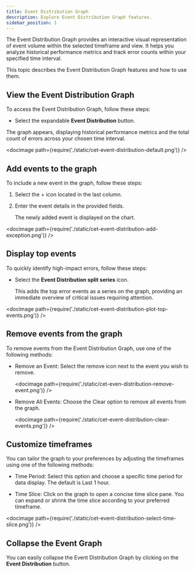 ```yaml
---
title: Event Distribution Graph
description: Explore Event Distribution Graph features.
sidebar_position: 1
---
```


The Event Distribution Graph provides an interactive visual representation of event volume within the selected timeframe and view. It helps you analyze historical performance metrics and track error counts within your specified time interval. 

This topic describes the Event Distribution Graph features and how to use them.


## View the Event Distribution Graph

To access the Event Distribution Graph, follow these steps:

- Select the expandable **Event Distribution** button.

The graph appears, displaying historical performance metrics and the total count of errors across your chosen time interval.

<docimage path={require('./static/cet-event-distribution-default.png')} />


## Add events to the graph

To include a new event in the graph, follow these steps:

1. Select the + icon located in the last column.
   
2. Enter the event details in the provided fields.
   
   The newly added event is displayed on the chart.

<docimage path={require('./static/cet-event-distribution-add-exception.png')} />


## Display top events

To quickly identify high-impact errors, follow these steps:

- Select the **Event Distribution split series** icon.
  
  This adds the top error events as a series on the graph, providing an immediate overview of critical issues requiring attention.

<docimage path={require('./static/cet-event-distribution-plot-top-events.png')} />


## Remove events from the graph

To remove events from the Event Distribution Graph, use one of the following methods:

- Remove an Event: Select the remove icon next to the event you wish to remove.
 
  <docimage path={require('./static/cet-even-distribution-remove-event.png')} />

- Remove All Events: Choose the Clear option to remove all events from the graph.
  
  <docimage path={require('./static/cet-event-distribution-clear-events.png')} />

## Customize timeframes

You can tailor the graph to your preferences by adjusting the timeframes using one of the following methods:

- Time Period: Select this option and choose a specific time period for data display. The default is Last 1 hour.

- Time Slice: Click on the graph to open a concise time slice pane. You can expand or shrink the time slice according to your preferred timeframe.

<docimage path={require('./static/cet-event-distribution-select-time-slice.png')} />


## Collapse the Event Graph

You can easily collapse the Event Distribution Graph by clicking on the **Event Distribution** button.
